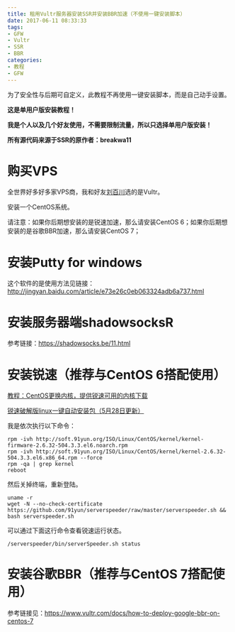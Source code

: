 ```yaml
---
title: 租用Vultr服务器安装SSR并安装BBR加速（不使用一键安装脚本）
date: 2017-06-11 08:33:33
tags: 
- GFW
- Vultr
- SSR
- BBR
categories: 
- 教程
- GFW
---
```


为了安全性与后期可自定义，此教程不再使用一键安装脚本，而是自己动手设置。

**这是单用户版安装教程！**

**我是个人以及几个好友使用，不需要限制流量，所以只选择单用户版安装！**

**所有源代码来源于SSR的原作者：breakwa11**

# 购买VPS

全世界好多好多家VPS商，我和好友[刘百川](http://liubaichuan.tk)选的是Vultr。

安装一个CentOS系统。

请注意：如果你后期想安装的是锐速加速，那么请安装CentOS 6；如果你后期想安装的是谷歌BBR加速，那么请安装CentOS 7；

<!--more-->

# 安装Putty for windows

这个软件的是使用方法见链接：http://jingyan.baidu.com/article/e73e26c0eb063324adb6a737.html

# 安装服务器端shadowsocksR

参考链接：https://shadowsocks.be/11.html



# 安装锐速（推荐与CentOS 6搭配使用）

 [教程：CentOS更换内核，提供锐速可用的内核下载](https://www.91yun.org/archives/795)

 [锐速破解版linux一键自动安装包（5月28日更新）](https://www.91yun.org/archives/683)

我是依次执行以下命令：

```shell
rpm -ivh http://soft.91yun.org/ISO/Linux/CentOS/kernel/kernel-firmware-2.6.32-504.3.3.el6.noarch.rpm
rpm -ivh http://soft.91yun.org/ISO/Linux/CentOS/kernel/kernel-2.6.32-504.3.3.el6.x86_64.rpm --force
rpm -qa | grep kernel
reboot
```

然后关掉终端，重新登陆。

```shell
uname -r
wget -N --no-check-certificate https://github.com/91yun/serverspeeder/raw/master/serverspeeder.sh && bash serverspeeder.sh
```

可以通过下面这行命令查看锐速运行状态。

```shell
/serverspeeder/bin/serverSpeeder.sh status
```

# 安装谷歌BBR（推荐与CentOS 7搭配使用）

参考链接见：https://www.vultr.com/docs/how-to-deploy-google-bbr-on-centos-7